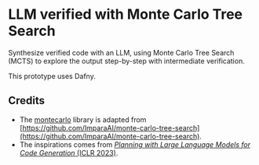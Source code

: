 # LLM verified with Monte Carlo Tree Search

Synthesize verified code with an LLM, using Monte Carlo Tree Search (MCTS) to explore the output step-by-step with intermediate verification.

This prototype uses Dafny.

## Credits

- The [montecarlo](montecarlo) library is adapted from [https://github.com/ImparaAI/monte-carlo-tree-search](https://github.com/ImparaAI/monte-carlo-tree-search).
- The inspirations comes from [_Planning with Large Language Models for Code Generation_ (ICLR 2023)](https://github.com/shunzh/mcts-for-llm).
